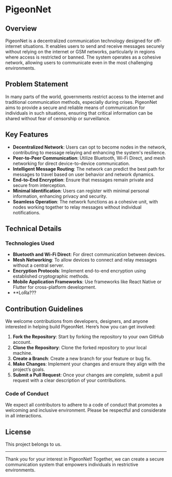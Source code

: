 # PigeonNet

## Overview
PigeonNet is a decentralized communication technology designed for off-internet situations. It enables users to send and receive messages securely without relying on the internet or GSM networks, particularly in regions where access is restricted or banned. The system operates as a cohesive network, allowing users to communicate even in the most challenging environments.

## Problem Statement
In many parts of the world, governments restrict access to the internet and traditional communication methods, especially during crises. PigeonNet aims to provide a secure and reliable means of communication for individuals in such situations, ensuring that critical information can be shared without fear of censorship or surveillance.

## Key Features
- **Decentralized Network**: Users can opt to become nodes in the network, contributing to message relaying and enhancing the system's resilience.
- **Peer-to-Peer Communication**: Utilize Bluetooth, Wi-Fi Direct, and mesh networking for direct device-to-device communication.
- **Intelligent Message Routing**: The network can predict the best path for messages to travel based on user behavior and network dynamics.
- **End-to-End Encryption**: Ensure that messages remain private and secure from interception.
- **Minimal Identification**: Users can register with minimal personal information, enhancing privacy and security.
- **Seamless Operation**: The network functions as a cohesive unit, with nodes working together to relay messages without individual notifications.

## Technical Details
### Technologies Used
- **Bluetooth and Wi-Fi Direct**: For direct communication between devices.
- **Mesh Networking**: To allow devices to connect and relay messages without a central server.
- **Encryption Protocols**: Implement end-to-end encryption using established cryptographic methods.
- **Mobile Application Frameworks**: Use frameworks like React Native or Flutter for cross-platform development.
- **LoRa???

## Contribution Guidelines
We welcome contributions from developers, designers, and anyone interested in helping build PigeonNet. Here’s how you can get involved:

1. **Fork the Repository**: Start by forking the repository to your own GitHub account.
2. **Clone the Repository**: Clone the forked repository to your local machine.
3. **Create a Branch**: Create a new branch for your feature or bug fix.
4. **Make Changes**: Implement your changes and ensure they align with the project’s goals.
5. **Submit a Pull Request**: Once your changes are complete, submit a pull request with a clear description of your contributions.

### Code of Conduct
We expect all contributors to adhere to a code of conduct that promotes a welcoming and inclusive environment. Please be respectful and considerate in all interactions.

## License
This project belongs to us.


---

Thank you for your interest in PigeonNet! Together, we can create a secure communication system that empowers individuals in restrictive environments.
